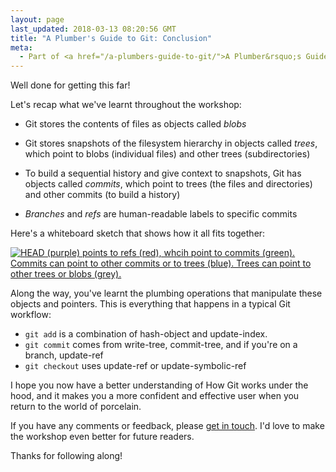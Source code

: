 ```yaml
---
layout: page
last_updated: 2018-03-13 08:20:56 GMT
title: "A Plumber's Guide to Git: Conclusion"
meta:
  - Part of <a href="/a-plumbers-guide-to-git/">A Plumber&rsquo;s Guide to Git</a>
---
```


Well done for getting this far!

Let's recap what we've learnt throughout the workshop:

*   Git stores the contents of files as objects called *blobs*

*   Git stores snapshots of the filesystem hierarchy in objects called *trees*, which point to blobs (individual files) and other trees (subdirectories)

*   To build a sequential history and give context to snapshots, Git has objects called *commits*, which point to trees (the files and directories) and other commits (to build a history)

*   *Branches* and *refs* are human-readable labels to specific commits

Here's a whiteboard sketch that shows how it all fits together:

[![HEAD (purple) points to refs (red), whcih point to commits (green). Commits can point to other commits or to trees (blue). Trees can point to other trees or blobs (grey).](/a-plumbers-guide-to-git/git_conclusion.png)](/a-plumbers-guide-to-git/git_conclusion.png)

Along the way, you've learnt the plumbing operations that manipulate these objects and pointers.
This is everything that happens in a typical Git workflow:

*   `git add` is a combination of hash-object and update-index.
*   `git commit` comes from write-tree, commit-tree, and if you're on a branch, update-ref
*   `git checkout` uses update-ref or update-symbolic-ref

I hope you now have a better understanding of How Git works under the hood, and it makes you a more confident and effective user when you return to the world of porcelain.

If you have any comments or feedback, please [get in touch](mailto:alex@alexwlchan.net).
I'd love to make the workshop even better for future readers.

Thanks for following along!
